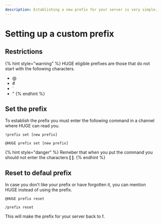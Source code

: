 ```yaml
---
description: Establishing a new prefix for your server is very simple.
---
```


# Setting up a custom prefix

## Restrictions

{% hint style="warning" %}
HUGE eligible prefixes are those that do not start with the following characters.

* @
* \#
* \`
* "
{% endhint %}

## Set the prefix

To establish the prefix you must enter the following command in a channel where HUGE can read you.

```text
!prefix set [new prefix]

@HUGE prefix set [new prefix]
```

{% hint style="danger" %}
Remeber that when you put the command you should not enter the characters **\[ \]**.
{% endhint %}

## Reset to defaul prefix

In case you don't like your prefix or have forgotten it, you can mention HUGE instead of using the prefix.

```text
@HUGE prefix reset

/prefix reset
```

This will make the prefix for your server back to **!**.

